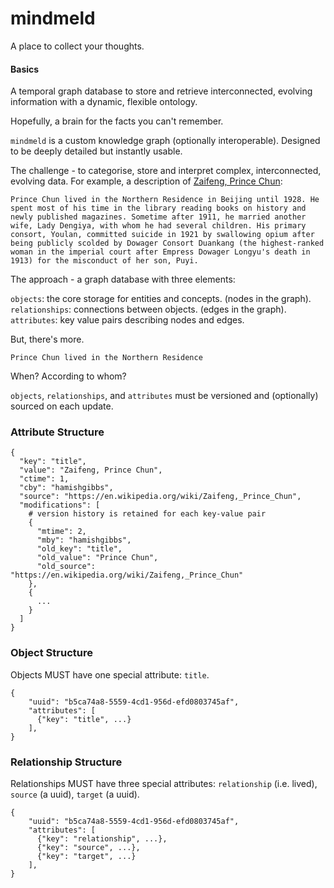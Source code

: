 # mindmeld

A place to collect your thoughts.

#### Basics

A temporal graph database to store and retrieve interconnected, evolving information with a dynamic, flexible ontology.

Hopefully, a brain for the facts you can't remember.

`mindmeld` is a custom knowledge graph (optionally interoperable). Designed to be deeply detailed but instantly usable.

The challenge - to categorise, store and interpret complex, interconnected, evolving data. For example, a description of [Zaifeng, Prince Chun](https://en.wikipedia.org/wiki/Zaifeng,_Prince_Chun):

``` {shell}
Prince Chun lived in the Northern Residence in Beijing until 1928. He spent most of his time in the library reading books on history and newly published magazines. Sometime after 1911, he married another wife, Lady Dengiya, with whom he had several children. His primary consort, Youlan, committed suicide in 1921 by swallowing opium after being publicly scolded by Dowager Consort Duankang (the highest-ranked woman in the imperial court after Empress Dowager Longyu's death in 1913) for the misconduct of her son, Puyi.
```

The approach - a graph database with three elements:

`objects`: the core storage for entities and concepts. (nodes in the graph).
`relationships`: connections between objects. (edges in the graph).
`attributes`: key value pairs describing nodes and edges.

But, there's more.

`Prince Chun lived in the Northern Residence`

When? According to whom?

`objects`, `relationships`, and `attributes` must be versioned and (optionally) sourced on each update.

### Attribute Structure

``` {shell}
{
  "key": "title",
  "value": "Zaifeng, Prince Chun",
  "ctime": 1,
  "cby": "hamishgibbs",
  "source": "https://en.wikipedia.org/wiki/Zaifeng,_Prince_Chun",
  "modifications": [
    # version history is retained for each key-value pair
    {
      "mtime": 2,
      "mby": "hamishgibbs",
      "old_key": "title",
      "old_value": "Prince Chun",
      "old_source": "https://en.wikipedia.org/wiki/Zaifeng,_Prince_Chun"
    },
    {
      ...
    }
  ]
}
```

### Object Structure

Objects MUST have one special attribute: `title`.

``` {shell}
{
    "uuid": "b5ca74a8-5559-4cd1-956d-efd0803745af",
    "attributes": [
      {"key": "title", ...}
    ],
}
```

### Relationship Structure

Relationships MUST have three special attributes: `relationship` (i.e. lived), `source` (a uuid), `target` (a uuid).

``` {shell}
{
    "uuid": "b5ca74a8-5559-4cd1-956d-efd0803745af",
    "attributes": [
      {"key": "relationship", ...},
      {"key": "source", ...},
      {"key": "target", ...}
    ],
}
```
